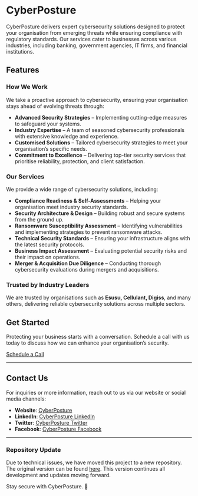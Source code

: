 # **CyberPosture**

CyberPosture delivers expert cybersecurity solutions designed to protect your organisation from emerging threats while ensuring compliance with regulatory standards. Our services cater to businesses across various industries, including banking, government agencies, IT firms, and financial institutions.

## **Features**

### **How We Work**  
We take a proactive approach to cybersecurity, ensuring your organisation stays ahead of evolving threats through:

- **Advanced Security Strategies** – Implementing cutting-edge measures to safeguard your systems.  
- **Industry Expertise** – A team of seasoned cybersecurity professionals with extensive knowledge and experience.  
- **Customised Solutions** – Tailored cybersecurity strategies to meet your organisation’s specific needs.  
- **Commitment to Excellence** – Delivering top-tier security services that prioritise reliability, protection, and client satisfaction.  

### **Our Services**  
We provide a wide range of cybersecurity solutions, including:

- **Compliance Readiness & Self-Assessments** – Helping your organisation meet industry security standards.  
- **Security Architecture & Design** – Building robust and secure systems from the ground up.  
- **Ransomware Susceptibility Assessment** – Identifying vulnerabilities and implementing strategies to prevent ransomware attacks.  
- **Technical Security Standards** – Ensuring your infrastructure aligns with the latest security protocols.  
- **Business Impact Assessment** – Evaluating potential security risks and their impact on operations.  
- **Merger & Acquisition Due Diligence** – Conducting thorough cybersecurity evaluations during mergers and acquisitions.  

### **Trusted by Industry Leaders**  
We are trusted by organisations such as **Esusu, Cellulant, Digiss**, and many others, delivering reliable cybersecurity solutions across multiple sectors.

## **Get Started**  
Protecting your business starts with a conversation. Schedule a call with us today to discuss how we can enhance your organisation’s security.

[Schedule a Call](#)

---

## **Contact Us**  
For inquiries or more information, reach out to us via our website or social media channels:

- **Website**: [CyberPosture](#)  
- **LinkedIn**: [CyberPosture LinkedIn](#)  
- **Twitter**: [CyberPosture Twitter](#)  
- **Facebook**: [CyberPosture Facebook](#)

---

### **Repository Update**  
Due to technical issues, we have moved this project to a new repository. The original version can be found [here](https://github.com/estheroluwabuyi/cyberposture-old). This version continues all development and updates moving forward.

Stay secure with CyberPosture. 🚀
